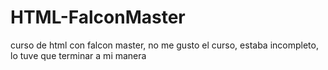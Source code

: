 # HTML-FalconMaster
curso de html con falcon master, no me gusto el curso, estaba incompleto, lo tuve que terminar a mi manera
